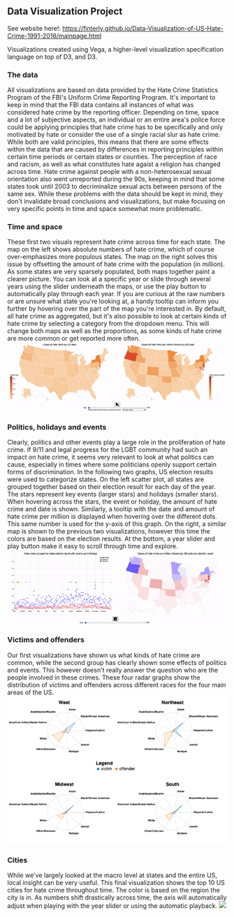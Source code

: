## Data Visualization Project

See website here!: https://finterly.github.io/Data-Visualization-of-US-Hate-Crime-1991-2018/mainpage.html

Visualizations created using Vega, a higher-level visualization specification language on top of D3, and D3. 

### The data
All visualizations are based on data provided by the Hate Crime Statistics Program of the FBI's Uniform Crime Reporting Program. It's important to keep in mind that the FBI data contains all instances of what was considered hate crime by the reporting officer. Depending on time, space and a lot of subjective aspects, an individual or an entire area's police force could be applying principles that hate crime has to be specifically and only motivated by hate or consider the use of a single racial slur as hate crime. While both are valid principles, this means that there are some effects within the data that are caused by differences in reporting principles within certain time periods or certain states or counties. The perception of race and racism, as well as what constitutes hate agaist a religion has changed across time. Hate crime against people with a non-heterosexual sexual orientation also went unreported during the 90s, keeping in mind that some states took until 2003 to decriminalize sexual acts between persons of the same sex. While these problems with the data should be kept in mind, they don't invalidate broad conclusions and visualizations, but make focusing on very specific points in time and space somewhat more problematic.

###  Time and space
These first two visuals represent hate crime across time for each state. The map on the left shows absolute numbers of hate crime, which of course over-emphasizes more populous states. The map on the right solves this issue by offsetting the amount of hate crime with the population (in million). As some states are very sparsely populated, both maps together paint a clearer picture. You can look at a specific year or slide through several years using the slider underneath the maps, or use the play button to automatically play through each year. If you are curious at the raw numbers or are unsure what state you're looking at, a handy tooltip can inform you further by hovering over the part of the map you're interested in. By default, all hate crime as aggregated, but it's also possible to look at certain kinds of hate crime by selecting a category from the dropdown menu. This will change both maps as well as the proportions, as some kinds of hate crime are more common or get reported more often.
![](years.gif)


### Politics, holidays and events
Clearly, politics and other events play a large role in the proliferation of hate crime. If 9/11 and legal progress for the LGBT community had such an impact on hate crime, it seems very relevant to look at what politics can cause, especially in times where some politicians openly support certain forms of discrimination. In the following two graphs, US election results were used to categorize states. On the left scatter plot, all states are grouped together based on their election result for each day of the year. The stars represent key events (larger stars) and holidays (smaller stars). When hovering across the stars, the event or holiday, the amount of hate crime and date is shown. Similarly, a tooltip with the date and amount of hate crime per million is displayed when hovering over the different dots. This same number is used for the y-axis of this graph. On the right, a similar map is shown to the previous two visualizations, however this time the colors are based on the election results. At the bottom, a year slider and play button make it easy to scroll through time and explore.
![](scatterplot.gif)


### Victims and offenders
Our first visualizations have shown us what kinds of hate crime are common, while the second group has clearly shown some effects of politics and events. This however doesn't really answer the question who are the people involved in these crimes. These four radar graphs show the distribution of victims and offenders across different races for the four main areas of the US.
![alt text](https://github.com/Finterly/Data-Visualization-Project-US-Hate-Crime-1991-2018/blob/master/radar.png)


### Cities
While we've largely looked at the macro level at states and the entire US, local insight can be very useful. This final visualization shows the top 10 US cities for hate crime throughout time. The color is based on the region the city is in. As numbers shift drastically across time, the axis will automatically adjust when playing with the year slider or using the automatic playback.
![](racing.gif)
